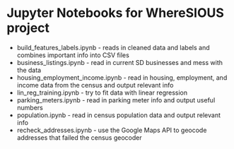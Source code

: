 # Jupyter Notebooks for WhereSIOUS project

* build_features_labels.ipynb - reads in cleaned data and labels and
combines important info into CSV files
* business_listings.ipynb - read in current SD businesses and mess
with the data
* housing_employment_income.ipynb - read in housing, employment, and
income data from the census and output relevant info
* lin_reg_training.ipynb - try to fit data with linear regression
* parking_meters.ipynb - read in parking meter info and output useful numbers
* population.ipynb - read in census population data and output
relevant info
* recheck_addresses.ipynb - use the Google Maps API to geocode addresses
  that failed the census geocoder
